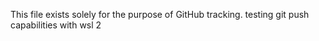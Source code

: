 This file exists solely for the purpose of GitHub tracking.
testing git push capabilities with wsl 2

